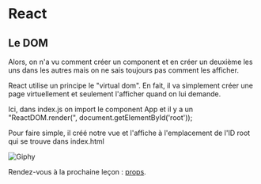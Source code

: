 # React

## Le DOM
Alors, on n'a vu comment créer un component et en créer un deuxième les uns dans les autres mais on ne sais toujours pas comment les afficher.

React utilise un principe le "virtual dom". En fait, il va simplement créer une page virtuellement et seulement l'afficher quand on lui demande.

Ici, dans index.js on import le component App et il y a un "ReactDOM.render(<App />", document.getElementById('root'));

Pour faire simple, il créé notre vue et l'affiche à l'emplacement de l'ID root qui se trouve dans index.html

![Giphy](https://ressources.blogdumoderateur.com/2013/02/gif-anime.gif)


Rendez-vous à la prochaine leçon : [props](./PropsEtState.md).


